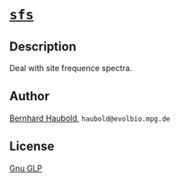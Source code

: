 # [`sfs`](https://owncloud.gwdg.de/index.php/s/StGpFWHxa1jnUgX)
## Description
Deal with site frequence spectra.
## Author
[Bernhard Haubold](http://guanine.evolbio.mpg.de/), `haubold@evolbio.mpg.de`
## License
[Gnu GLP](https://www.gnu.org/licenses/gpl-3.0.en.html)
